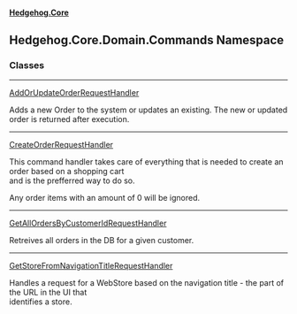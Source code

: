 #### [Hedgehog.Core](index.md 'index')
## Hedgehog.Core.Domain.Commands Namespace
### Classes

***
[AddOrUpdateOrderRequestHandler](Hedgehog_Core_Domain_Commands_AddOrUpdateOrderRequestHandler.md 'Hedgehog.Core.Domain.Commands.AddOrUpdateOrderRequestHandler')

Adds a new Order to the system or updates an existing. The new or updated order is returned after execution.  

***
[CreateOrderRequestHandler](Hedgehog_Core_Domain_Commands_CreateOrderRequestHandler.md 'Hedgehog.Core.Domain.Commands.CreateOrderRequestHandler')

This command handler takes care of everything that is needed to create an order based on a shopping cart  
and is the prefferred way to do so.  
  
Any order items with an amount of 0 will be ignored.  

***
[GetAllOrdersByCustomerIdRequestHandler](Hedgehog_Core_Domain_Commands_GetAllOrdersByCustomerIdRequestHandler.md 'Hedgehog.Core.Domain.Commands.GetAllOrdersByCustomerIdRequestHandler')

Retreives all orders in the DB for a given customer.  

***
[GetStoreFromNavigationTitleRequestHandler](Hedgehog_Core_Domain_Commands_GetStoreFromNavigationTitleRequestHandler.md 'Hedgehog.Core.Domain.Commands.GetStoreFromNavigationTitleRequestHandler')

Handles a request for a WebStore based on the navigation title - the part of the URL in the UI that  
identifies a store.  
